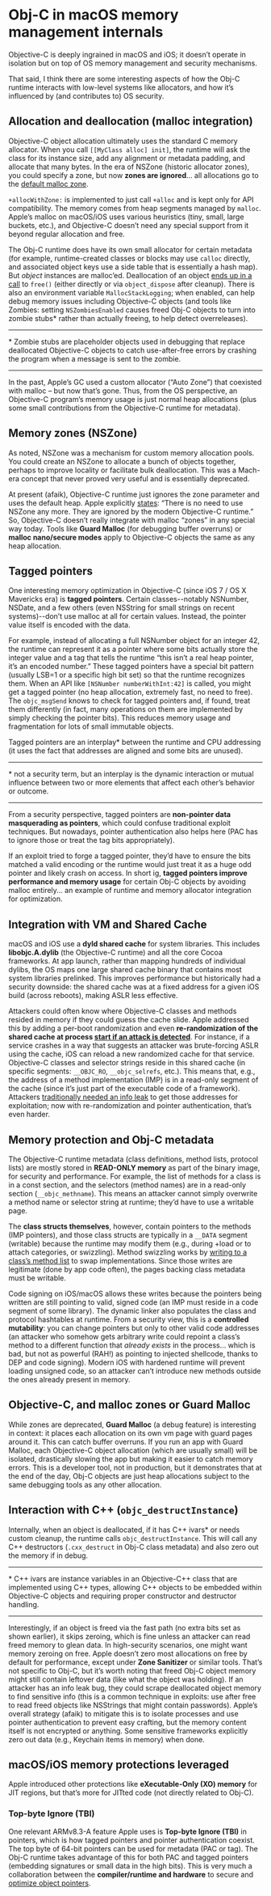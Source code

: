 # Obj-C in macOS memory management internals
Objective-C is deeply ingrained in macOS and iOS; it doesn’t operate in isolation but on top of OS memory management and security mechanisms. 

That said, I think there are some interesting aspects of how the Obj-C runtime interacts with low-level systems like allocators, and how it’s influenced by (and contributes to) OS security. 
## Allocation and deallocation (malloc integration)
Objective-C object allocation ultimately uses the standard C memory allocator. When you call `[[MyClass alloc] init]`, the runtime will ask the class for its instance size, add any alignment or metadata padding, and allocate that many bytes. In the era of NSZone (historic allocator zones), you could specify a zone, but now **zones are ignored**... all allocations go to the [default malloc zone](https://langdev.stackexchange.com/questions/2370/why-did-objective-c-remove-nszone).

`+allocWithZone:` is implemented to just call `+alloc` and is kept only for API compatibility. The memory comes from heap segments managed by `malloc`. Apple’s malloc on macOS/iOS uses various heuristics (tiny, small, large buckets, etc.), and Objective-C doesn’t need any special support from it beyond regular allocation and free.

The Obj-C runtime does have its own small allocator for certain metadata (for example, runtime-created classes or blocks may use `calloc` directly, and associated object keys use a side table that is essentially a hash map). But _object_ instances are malloc’ed. Deallocation of an object [ends up in a call](https://alwaysprocessing.blog/2023/01/19/objc-class-isa) to `free()` (either directly or via `object_dispose` after cleanup). There is also an environment variable `MallocStackLogging`; when enabled, can help debug memory issues including Objective-C objects (and tools like Zombies: setting `NSZombiesEnabled` causes freed Obj-C objects to turn into zombie stubs* rather than actually freeing, to help detect overreleases).

---

\* Zombie stubs are placeholder objects used in debugging that replace deallocated Objective-C objects to catch use-after-free errors by crashing the program when a message is sent to the zombie.

---

In the past, Apple’s GC used a custom allocator (“Auto Zone”) that coexisted with malloc – but now that’s gone. Thus, from the OS perspective, an Objective-C program’s memory usage is just normal heap allocations (plus some small contributions from the Objective-C runtime for metadata).
## Memory zones (NSZone)
As noted, NSZone was a mechanism for custom memory allocation pools. You could create an NSZone to allocate a bunch of objects together, perhaps to improve locality or facilitate bulk deallocation. This was a Mach-era concept that never proved very useful and is essentially deprecated. 

At present (afaik), Objective-C runtime just ignores the zone parameter and uses the default heap. Apple explicitly [states](https://developer.apple.com/library/archive/releasenotes/ObjectiveC/RN-TransitioningToARC/Introduction/Introduction.html#//apple_ref/doc/uid/TP40011226-CH1-SW14): “There is no need to use NSZone any more. They are ignored by the modern Objective-C runtime.” So, Objective-C doesn’t really integrate with malloc “zones” in any special way today. Tools like **Guard Malloc** (for debugging buffer overruns) or **malloc nano/secure modes** apply to Objective-C objects the same as any heap allocation.
## Tagged pointers
One interesting memory optimization in Objective-C (since iOS 7 / OS X Mavericks era) is **tagged pointers**. Certain classes--notably NSNumber, NSDate, and a few others (even NSString for small strings on recent systems)--don’t use malloc at all for certain values. Instead, the pointer value itself is encoded with the data. 

For example, instead of allocating a full NSNumber object for an integer 42, the runtime can represent it as a pointer where some bits actually store the integer value and a tag that tells the runtime “this isn’t a real heap pointer, it’s an encoded number.” These tagged pointers have a special bit pattern (usually LSB=1 or a specific high bit set) so that the runtime recognizes them. When an API like `[NSNumber numberWithInt:42]` is called, you might get a tagged pointer (no heap allocation, extremely fast, no need to free). The `objc_msgSend` knows to check for tagged pointers and, if found, treat them differently (in fact, many operations on them are implemented by simply checking the pointer bits). This reduces memory usage and fragmentation for lots of small immutable objects. 

Tagged pointers are an interplay* between the runtime and CPU addressing (it uses the fact that addresses are aligned and some bits are unused). 

---

\* not a security term, but an interplay is the dynamic interaction or mutual influence between two or more elements that affect each other’s behavior or outcome.

---

From a security perspective, tagged pointers are **non-pointer data masquerading as pointers**, which could confuse traditional exploit techniques. But nowadays, pointer authentication also helps here (PAC has to ignore those or treat the tag bits appropriately). 

If an exploit tried to forge a tagged pointer, they’d have to ensure the bits matched a valid encoding or the runtime would just treat it as a huge odd pointer and likely crash on access. In short ig, **tagged pointers improve performance and memory usage** for certain Obj-C objects by avoiding malloc entirely... an example of runtime and memory allocator integration for optimization.
## Integration with VM and Shared Cache
macOS and iOS use a **dyld shared cache** for system libraries. This includes **libobjc.A.dylib** (the Objective-C runtime) and all the core Cocoa frameworks. At app launch, rather than mapping hundreds of individual dylibs, the OS maps one large shared cache binary that contains most system libraries prelinked. This improves performance but historically had a security downside: the shared cache was at a fixed address for a given iOS build (across reboots), making ASLR less effective. 

Attackers could often know where Objective-C classes and methods resided in memory if they could guess the cache slide. Apple addressed this by adding a per-boot randomization and even **re-randomization of the shared cache at process [start if an attack is detected](https://googleprojectzero.blogspot.com/2021/01/a-look-at-imessage-in-ios-14.html)**. For instance, if a service crashes in a way that suggests an attacker was brute-forcing ASLR using the cache, iOS can reload a new randomized cache for that service. Objective-C classes and selector strings reside in this shared cache (in specific segments: `__OBJC_RO`, `__objc_selrefs`, etc.). This means that, e.g., the address of a method implementation (IMP) is in a read-only segment of the cache (since it’s just part of the executable code of a framework). Attackers [traditionally needed an info leak](https://oliviagallucci.com/aslr-bypass-techniques-and-circumvention-impacts/) to get those addresses for exploitation; now with re-randomization and pointer authentication, that’s even harder.
## Memory protection and Obj-C metadata
The Objective-C runtime metadata (class definitions, method lists, protocol lists) are mostly stored in **READ-ONLY memory** as part of the binary image, for security and performance. For example, the list of methods for a class is in a const section, and the selectors (method names) are in a read-only section (`__objc_methname`). This means an attacker cannot simply overwrite a method name or selector string at runtime; they’d have to use a writable page. 

The **class structs themselves**, however, contain pointers to the methods (IMP pointers), and those class structs are typically in a `__DATA` segment (writable) because the runtime may modify them (e.g., during +load or to attach categories, or swizzling). Method swizzling works by [writing to a class’s method list](https://alwaysprocessing.blog/2023/01/19/objc-class-isa) to swap implementations. Since those writes are legitimate (done by app code often), the pages backing class metadata must be writable. 

Code signing on iOS/macOS allows these writes because the pointers being written are still pointing to valid, signed code (an IMP must reside in a code segment of some library). The dynamic linker also populates the class and protocol hashtables at runtime. From a security view, this is a **controlled mutability**: you can change pointers but only to other valid code addresses (an attacker who somehow gets arbitrary write could repoint a class’s method to a different function that _already exists_ in the process... which is bad, but not as powerful (RAH!) as pointing to injected shellcode, thanks to DEP and code signing). Modern iOS with hardened runtime will prevent loading unsigned code, so an attacker can’t introduce new methods outside the ones already present in memory.
## Objective-C, and **malloc** zones or Guard Malloc
While zones are deprecated, **Guard Malloc** (a debug feature) is interesting in context: it places each allocation on its own vm page with guard pages around it. This can catch buffer overruns. If you run an app with Guard Malloc, each Objective-C object allocation (which are usually small) will be isolated, drastically slowing the app but making it easier to catch memory errors. This is a developer tool, not in production, but it demonstrates that at the end of the day, Obj-C objects are just heap allocations subject to the same debugging tools as any other allocation.

## Interaction with C++ (`objc_destructInstance`)
Internally, when an object is deallocated, if it has C++ ivars* or needs custom cleanup, the runtime calls `objc_destructInstance`. This will call any C++ destructors (`.cxx_destruct` in Obj-C class metadata) and also zero out the memory if in debug.

---

\* C++ ivars are instance variables in an Objective-C++ class that are implemented using C++ types, allowing C++ objects to be embedded within Objective-C objects and requiring proper constructor and destructor handling.

---

 Interestingly, if an object is freed via the fast path (no extra bits set as shown earlier), it skips zeroing, which is fine unless an attacker can read freed memory to glean data. In high-security scenarios, one might want memory zeroing on free. Apple doesn’t zero most allocations on free by default for performance, except under **Zone Sanitizer** or similar tools. That’s not specific to Obj-C, but it’s worth noting that freed Obj-C object memory might still contain leftover data (like what the object was holding). If an attacker has an info leak bug, they could scrape deallocated object memory to find sensitive info (this is a common technique in exploits: use after free to read freed objects like NSStrings that might contain passwords). Apple’s overall strategy (afaik) to mitigate this is to isolate processes and use pointer authentication to prevent easy crafting, but the memory content itself is not encrypted or anything. Some sensitive frameworks explicitly zero out data (e.g., Keychain items in memory) when done.
## macOS/iOS memory protections leveraged
Apple introduced other protections like **eXecutable-Only (XO) memory** for JIT regions, but that’s more for JITted code (not directly related to Obj-C). 
### Top-byte Ignore (TBI)
One relevant ARMv8.3-A feature Apple uses is **Top-byte Ignore (TBI)** in pointers, which is how tagged pointers and pointer authentication coexist. The top byte of 64-bit pointers can be used for metadata (PAC or tag). The Obj-C runtime takes advantage of this for both PAC and tagged pointers (embedding signatures or small data in the high bits). This is very much a collaboration between the **compiler/runtime and hardware** to secure and [optimize object pointers](https://googleprojectzero.blogspot.com/2021/01/a-look-at-imessage-in-ios-14.html).



